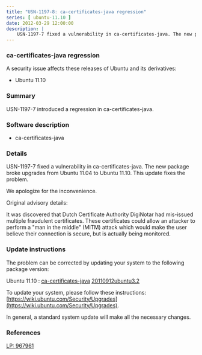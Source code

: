 ```yaml
---
title: "USN-1197-8: ca-certificates-java regression"
series: [ ubuntu-11.10 ]
date: 2012-03-29 12:00:00
description: |
    USN-1197-7 fixed a vulnerability in ca-certificates-java. The new package broke upgrades from Ubuntu 11.04 to Ubuntu 11.10. This update fixes the problem.
--- 
```

 
### ca-certificates-java regression

A security issue affects these releases of Ubuntu and its derivatives:

* Ubuntu 11.10

### Summary

USN-1197-7 introduced a regression in ca-certificates-java. 

### Software description

* ca-certificates-java 

### Details

USN-1197-7 fixed a vulnerability in ca-certificates-java. The new package broke upgrades from Ubuntu 11.04 to Ubuntu 11.10. This update fixes the problem.

We apologize for the inconvenience.

Original advisory details:

 It was discovered that Dutch Certificate Authority DigiNotar had mis-issued multiple fraudulent certificates. These certificates could allow an attacker to perform a &quot;man in the middle&quot; (MITM) attack which would make the user believe their connection is secure, but is actually being monitored. 

### Update instructions

The problem can be corrected by updating your system to the following package version:

Ubuntu 11.10
 : [ca-certificates-java](https://launchpad.net/ubuntu/+source/ca-certificates-java) <span> [20110912ubuntu3.2](https://launchpad.net/ubuntu/+source/ca-certificates-java/20110912ubuntu3.2) </span> 

To update your system, please follow these instructions: [https://wiki.ubuntu.com/Security/Upgrades](https://wiki.ubuntu.com/Security/Upgrades).

In general, a standard system update will make all the necessary changes. 

### References

 [LP: 967961](https://launchpad.net/bugs/967961)
 
